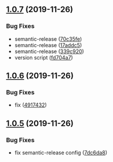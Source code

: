 ## [1.0.7](https://github.com/dvhb/icons/compare/v1.0.6...v1.0.7) (2019-11-26)


### Bug Fixes

* semantic-release ([70c35fe](https://github.com/dvhb/icons/commit/70c35fea7ebab025d6278be49c20e4d8fc6a88e7))
* semantic-release ([17addc5](https://github.com/dvhb/icons/commit/17addc5d5be802817d926fc50cf2cf64f4925522))
* semantic-release ([339c920](https://github.com/dvhb/icons/commit/339c920555b0ae08029937790fcba5de3a18c62d))
* version script ([fd704a7](https://github.com/dvhb/icons/commit/fd704a75ddafc402e000be88fec299135d019cea))

## [1.0.6](https://github.com/dvhb/icons/compare/v1.0.5...v1.0.6) (2019-11-26)


### Bug Fixes

* fix ([4917432](https://github.com/dvhb/icons/commit/49174328c948f836fe80ba6e0ec102169a90c042))

## [1.0.5](https://github.com/dvhb/icons/compare/v1.0.4...v1.0.5) (2019-11-26)


### Bug Fixes

* fix semantic-release config ([7dc6da8](https://github.com/dvhb/icons/commit/7dc6da81565de70045c3acd3367603cc4a59ac08))
